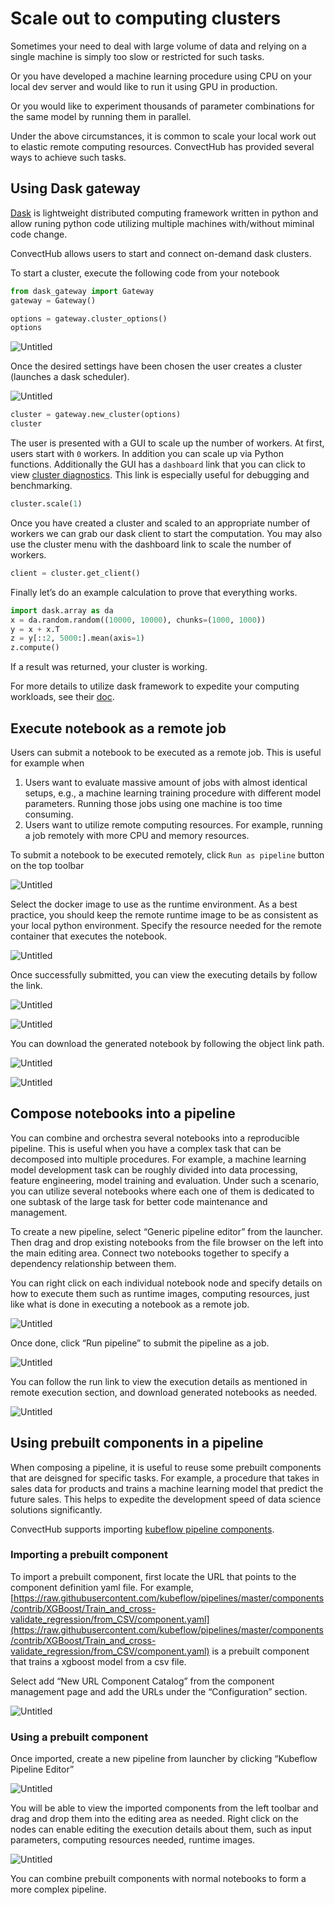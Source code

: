 # Scale out to computing clusters

Sometimes your need to deal with large volume of data and relying on a single machine is simply too slow or restricted for such tasks. 

Or you have developed a machine learning procedure using CPU on your local dev server and would like to run it using GPU in production. 

Or you would like to experiment thousands of parameter combinations for the same model by running them in parallel. 

Under the above circumstances, it is common to scale your local work out to elastic remote computing resources. ConvectHub has provided several ways to achieve such tasks.

## Using Dask gateway

[Dask](https://dask.org/) is lightweight distributed computing framework written in python and allow runing python code utilizing multiple machines with/without miminal code change.

ConvectHub allows users to start and connect on-demand dask clusters.

To start a cluster, execute the following code from your notebook

```python
from dask_gateway import Gateway
gateway = Gateway()

options = gateway.cluster_options()
options
```

![Untitled](Scale%20out%20%20939ed/Untitled.png)

Once the desired settings have been chosen the user creates a cluster (launches a dask scheduler).

![Untitled](Scale%20out%20%20939ed/Untitled%201.png)

```python
cluster = gateway.new_cluster(options)
cluster
```

The user is presented with a GUI to scale up the number of workers. At first, users start with `0` workers. In addition you can scale up via Python functions. Additionally the GUI has a `dashboard` link that you can click to view [cluster diagnostics](https://docs.dask.org/en/latest/diagnostics-distributed.html). This link is especially useful for debugging and benchmarking.

```python
cluster.scale(1)
```

Once you have created a cluster and scaled to an appropriate number of workers we can grab our dask client to start the computation. You may also use the cluster menu with the dashboard link to scale the number of workers.

```python
client = cluster.get_client()
```

Finally let’s do an example calculation to prove that everything works.

```python
import dask.array as da
x = da.random.random((10000, 10000), chunks=(1000, 1000))
y = x + x.T
z = y[::2, 5000:].mean(axis=1)
z.compute()
```

If a result was returned, your cluster is working.

For more details to utilize dask framework to expedite your computing workloads, see their [doc](https://docs.dask.org/en/latest/).

## Execute notebook as a remote job

Users can submit a notebook to be executed as a remote job. This is useful for example when

1. Users want to evaluate massive amount of jobs with almost identical setups, e.g., a machine learning training procedure with different model parameters. Running those jobs using one machine is too time consuming.
2. Users want to utilize remote computing resources. For example, running a job remotely with more CPU and memory resources.

To submit a notebook to be executed remotely, click `Run as pipeline` button on the top toolbar

![Untitled](Scale%20out%20%20939ed/Untitled%202.png)

Select the docker image to use as the runtime environment. As a best practice, you should keep the remote runtime image to be as consistent as your local python environment. Specify the resource needed for the remote container that executes the notebook.

![Untitled](Scale%20out%20%20939ed/Untitled%203.png)

Once successfully submitted, you can view the executing details by follow the link.

![Untitled](Scale%20out%20%20939ed/Untitled%204.png)

![Untitled](Scale%20out%20%20939ed/Untitled%205.png)

You can download the generated notebook by following the object link path.

![Untitled](Scale%20out%20%20939ed/Untitled%206.png)

![Untitled](Scale%20out%20%20939ed/Untitled%207.png)

## Compose notebooks into a pipeline

You can combine and orchestra several notebooks into a reproducible pipeline. This is useful when you have a complex task that can be decomposed into multiple procedures. For example, a machine learning model development task can be roughly divided into data processing, feature engineering, model training and evaluation. Under such a scenario, you can utilize several notebooks where each one of them is dedicated to one subtask of the large task for better code maintenance and management.

To create a new pipeline, select “Generic pipeline editor” from the launcher. Then drag and drop existing notebooks from the file browser on the left into the main editing area. Connect two notebooks together to specify a dependency relationship between them.

You can right click on each individual notebook node and specify details on how to execute them such as runtime images, computing resources, just like what is done in executing a notebook as a remote job.

![Untitled](Scale%20out%20%20939ed/Untitled%208.png)

Once done, click “Run pipeline” to submit the pipeline as a job.

![Untitled](Scale%20out%20%20939ed/Untitled%209.png)

You can follow the run link to view the execution details as mentioned in remote execution section, and download generated notebooks as needed.

![Untitled](Scale%20out%20%20939ed/Untitled%2010.png)

## Using prebuilt components in a pipeline

When composing a pipeline, it is useful to reuse some prebuilt components that are deisgned for specific tasks. For example, a procedure that takes in sales data for products and trains a machine learning model that predict the future sales. This helps to expedite the development speed of data science solutions significantly. 

ConvectHub supports importing [kubeflow pipeline components](https://www.kubeflow.org/docs/components/pipelines/sdk/component-development/).

### Importing a prebuilt component

To import a prebuilt component, first locate the URL that points to the component definition yaml file. For example, [https://raw.githubusercontent.com/kubeflow/pipelines/master/components/contrib/XGBoost/Train_and_cross-validate_regression/from_CSV/component.yaml](https://raw.githubusercontent.com/kubeflow/pipelines/master/components/contrib/XGBoost/Train_and_cross-validate_regression/from_CSV/component.yaml) is a prebuilt component that trains a xgboost model from a csv file.

Select add “New URL Component Catalog” from the component management page and add the URLs under the “Configuration” section.

![Untitled](Scale%20out%20%20939ed/Untitled%2011.png)

### Using a prebuilt component

Once imported, create a new pipeline from launcher by clicking “Kubeflow Pipeline Editor”

![Untitled](Scale%20out%20%20939ed/Untitled%2012.png)

You will be able to view the imported components from the left toolbar and drag and drop them into the editing area as needed. Right click on the nodes can enable editing the execution details about them, such as input parameters, computing resources needed, runtime images.

![Untitled](Scale%20out%20%20939ed/Untitled%2013.png)

You can combine prebuilt components with normal notebooks to form a more complex pipeline.